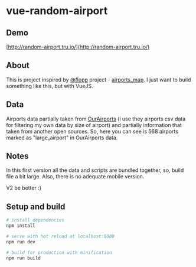 # vue-random-airport

## Demo

[http://random-airport.tru.io/](http://random-airport.tru.io/)

## About

This is project inspired by [@flopp](https://github.com/flopp) project - [airports_map](https://github.com/flopp/airports_map). I just want to build something like this, but with VueJS.

## Data

Airports data partially taken from [OurAirports](http://ourairports.com/data/) (i use they airports csv data for filtering my own data by size of airport) and partially information that taken from another open sources. So, here you can see is 568 airports marked as "large_airport" in OurAirports data.

## Notes

In this first version all the data and scripts are bundled together, so, build file a bit large. Also, there is no adequate mobile version.

V2 be better :)

## Setup and build

``` bash
# install dependencies
npm install

# serve with hot reload at localhost:8080
npm run dev

# build for production with minification
npm run build
```